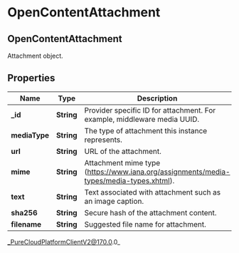 # OpenContentAttachment

## OpenContentAttachment
Attachment object.

## Properties

|Name | Type | Description | Notes|
|------------ | ------------- | ------------- | -------------|
| **_id** | **String** | Provider specific ID for attachment. For example, middleware media UUID. | [optional] |
| **mediaType** | **String** | The type of attachment this instance represents. | |
| **url** | **String** | URL of the attachment. | |
| **mime** | **String** | Attachment mime type (https://www.iana.org/assignments/media-types/media-types.xhtml). | |
| **text** | **String** | Text associated with attachment such as an image caption. | [optional] |
| **sha256** | **String** | Secure hash of the attachment content. | [optional] |
| **filename** | **String** | Suggested file name for attachment. | [optional] |



_PureCloudPlatformClientV2@170.0.0_
